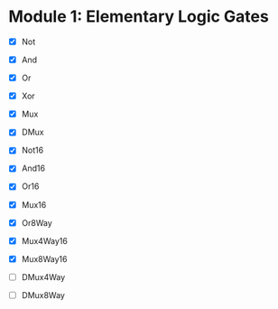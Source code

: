 # Module 1: Elementary Logic Gates

- [x] Not 
- [x] And 
- [x] Or 
- [x] Xor 
- [x] Mux
- [x] DMux
- [x] Not16
- [x] And16
- [x] Or16
- [x] Mux16
- [x] Or8Way
- [x] Mux4Way16
- [x] Mux8Way16
- [ ] DMux4Way
- [ ] DMux8Way

